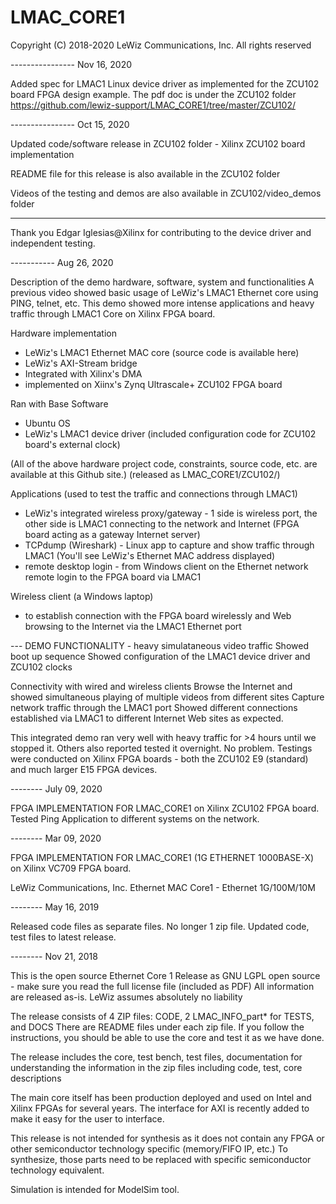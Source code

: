 # LMAC_CORE1

Copyright (C) 2018-2020 LeWiz Communications, Inc.
All rights reserved

---------------- Nov 16, 2020

Added spec for LMAC1 Linux device driver as implemented for the ZCU102 board FPGA design example.
The pdf doc is under the ZCU102 folder
https://github.com/lewiz-support/LMAC_CORE1/tree/master/ZCU102/

---------------- Oct 15, 2020

Updated code/software release in ZCU102 folder - Xilinx ZCU102 board implementation

README file for this release is also available in the ZCU102 folder

Videos of the testing and demos are also available in ZCU102/video_demos folder

------------------------
Thank you Edgar Iglesias@Xilinx for contributing to the device driver and independent testing.

----------- Aug 26, 2020

Description of the demo hardware, software, system and functionalities
A previous video showed basic usage of LeWiz's LMAC1 Ethernet core using PING, telnet, etc.
This demo showed more intense applications and heavy traffic through LMAC1 Core on Xilinx FPGA board.

Hardware implementation
- LeWiz's LMAC1 Ethernet MAC core (source code is available here)
- LeWiz's AXI-Stream bridge
- Integrated with Xilinx's DMA
- implemented on Xiinx's Zynq Ultrascale+ ZCU102 FPGA board

Ran with
Base Software
- Ubuntu OS
- LeWiz's LMAC1 device driver 
  (included configuration code for ZCU102 board's external clock)

(All of the above hardware project code, constraints, source code, etc. are available at this Github site.)
(released as LMAC_CORE1/ZCU102/)

Applications (used to test the traffic and connections through LMAC1)
- LeWiz's integrated wireless proxy/gateway - 1 side is wireless port, the other side is LMAC1 connecting to the network and Internet
          (FPGA board acting as a gateway Internet server)
- TCPdump (Wireshark) - Linux app to capture and show traffic through LMAC1 (You'll see LeWiz's Ethernet MAC address displayed)
- remote desktop login - from Windows client on the Ethernet network remote login to the FPGA board via LMAC1

Wireless client (a Windows laptop)
- to establish connection with the FPGA board wirelessly and Web browsing to the Internet via
the LMAC1 Ethernet port

--- DEMO FUNCTIONALITY - heavy simulataneous video traffic
Showed boot up sequence
Showed configuration of the LMAC1 device driver and ZCU102 clocks

Connectivity with wired and wireless clients
Browse the Internet and showed simultaneous playing of multiple videos from different sites
Capture network traffic through the LMAC1 port
Showed different connections established via LMAC1 to different Internet Web sites as expected.

This integrated demo ran very well with heavy traffic for >4 hours until we stopped it.
Others also reported tested it overnight. No problem.
Testings were conducted on Xilinx FPGA boards - both the ZCU102 E9 (standard) and much larger E15 FPGA devices.

-------- July 09, 2020

FPGA IMPLEMENTATION FOR LMAC_CORE1 on Xilinx ZCU102 FPGA board.
Tested Ping Application to different systems on the network.

-------- Mar 09, 2020

FPGA IMPLEMENTATION FOR LMAC_CORE1 (1G ETHERNET 1000BASE-X) on Xilinx VC709 FPGA board.

LeWiz Communications, Inc. Ethernet MAC Core1 - Ethernet 1G/100M/10M

-------- May 16, 2019

Released code files as separate files. No longer 1 zip file.
Updated code, test files to latest release.


-------- Nov 21, 2018

This is the open source Ethernet Core 1 
Release as GNU LGPL open source - make sure you read the full license file (included as PDF)
All information are released as-is. LeWiz assumes absolutely no liability 

The release consists of 4 ZIP files: CODE, 2 LMAC_INFO_part* for TESTS, and DOCS
There are README files under each zip file.  If you follow the instructions, you should be able to use the core
and test it as we have done.

The release includes the core, test bench, test files, documentation for understanding the information in the zip files
including code, test, core descriptions

The main core itself has been production deployed and used on Intel and Xilinx FPGAs for several years.
The interface for AXI is recently added to make it easy for the user to interface.

This release is not intended for synthesis as it does not contain any FPGA or other semiconductor technology specific 
(memory/FIFO IP, etc.) To synthesize, those parts need to be replaced with specific semiconductor technology equivalent.

Simulation is intended for ModelSim tool.
